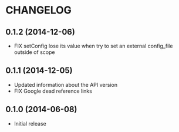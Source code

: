 CHANGELOG
=========

0.1.2 (2014-12-06)
------------------
* FIX setConfig lose its value when try to set an external config_file outside of scope

0.1.1 (2014-12-05)
------------------
* Updated information about the API version
* FIX Google dead reference links

0.1.0 (2014-06-08)
------------------

* Initial release
